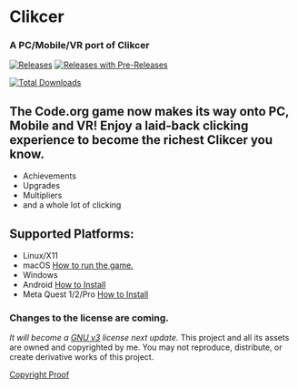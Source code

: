 # Clikcer
### A PC/Mobile/VR port of Clikcer

[![Releases](https://img.shields.io/github/v/release/Blockyheadman/Clikcer)](https://github.com/Blockyheadman/Clikcer/releases)
[![Releases with Pre-Releases](https://img.shields.io/github/v/release/Blockyheadman/Clikcer?include_prereleases&label=pre-release)](https://github.com/Blockyheadman/Clikcer/releases)

[![Total Downloads](https://img.shields.io/github/downloads/Blockyheadman/Clikcer/total?label=total%20downloads)](https://github.com/Blockyheadman/Clikcer/releases)

## The Code.org game now makes its way onto PC, Mobile and VR! Enjoy a laid-back clicking experience to become the richest Clikcer you know.
* Achievements
* Upgrades
* Multipliers
* and a whole lot of clicking

## Supported Platforms:
* Linux/X11
* macOS [How to run the game.](https://docs.godotengine.org/en/3.5/tutorials/export/running_on_macos.html?highlight=macOS#app-is-signed-including-ad-hoc-signatures-but-not-notarized)
* Windows
* Android [How to Install](https://github.com/Blockyheadman/Clikcer/wiki/How-to-install-on..#how-to-install-on-android)
* Meta Quest 1/2/Pro [How to Install](https://github.com/Blockyheadman/Clikcer/wiki/How-to-install-on..#how-to-install-on-meta-quest-12pro-2)

### Changes to the license are coming.
*It will become a [GNU v3](https://choosealicense.com/licenses/gpl-3.0/) license next update.*
This project and all its assets are owned and copyrighted by me. You may not reproduce, distribute, or create derivative works of this project.

[Copyright Proof](https://docs.github.com/en/repositories/managing-your-repositorys-settings-and-features/customizing-your-repository/licensing-a-repository#:~:text=You%27re%20under%20no%20obligation%20to%20choose%20a%20license.%20However%2C%20without%20a%20license%2C%20the%20default%20copyright%20laws%20apply%2C%20meaning%20that%20you%20retain%20all%20rights%20to%20your%20source%20code%20and%20no%20one%20may%20reproduce%2C%20distribute%2C%20or%20create%20derivative%20works%20from%20your%20work.)
